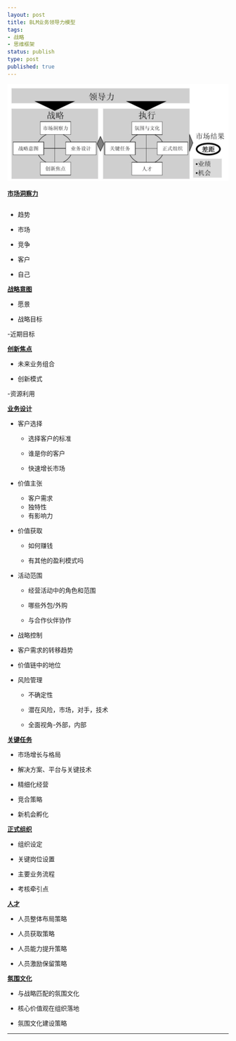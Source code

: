 ```yaml
--- 
layout: post
title: BLM业务领导力模型
tags: 
- 战略
- 思维框架
status: publish
type: post
published: true
---
```


![](/upload/image/BLM业务领导力模型.png)

**<u>市场洞察力</u>**

~~~
~~~

- 趋势

- 市场

- 竞争

- 客户

- 自己

**<u>战略意图</u>**

- 愿景

- 战略目标

-近期目标

**<u>创新焦点</u>**

- 未来业务组合

- 创新模式

-资源利用

**<u>业务设计</u>**

- 客户选择

  - 选择客户的标准
  
  - 谁是你的客户
  
  - 快速增长市场
  
- 价值主张

  - 客户需求
  - 独特性
  - 有影响力
  
- 价值获取

  - 如何赚钱
  
  - 有其他的盈利模式吗
  
- 活动范围

  - 经营活动中的角色和范围
  
  - 哪些外包/外购
  
  - 与合作伙伴协作
  
- 战略控制

 - 客户需求的转移趋势
 
 - 价值链中的地位
 
- 风险管理

  - 不确定性
  
  - 潜在风险，市场，对手，技术
  
  - 全面视角-外部，内部
  
**<u>关键任务</u>**

- 市场增长与格局

- 解决方案、平台与关键技术

- 精细化经营

- 竞合策略

- 新机会孵化

**<u>正式组织</u>**

- 组织设定

- 关键岗位设置

- 主要业务流程

- 考核牵引点

**<u>人才</u>**

- 人员整体布局策略

- 人员获取策略

- 人员能力提升策略

- 人员激励保留策略

**<u>氛围文化</u>**

- 与战略匹配的氛围文化

- 核心价值观在组织落地

- 氛围文化建设策略
  
---
